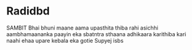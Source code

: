 # Radidbd
SAMBIT Bhai bhuni maane aama upasthita thiba rahi asichhi aambhamaananka paayin eka sbatntra sthaana adhikaara karithiba kari naahi ehaa upare kebala eka gotie 
Supyej isbs





